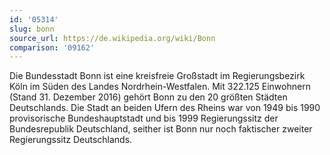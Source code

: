 ```yaml
---
id: '05314'
slug: bonn
source_url: https://de.wikipedia.org/wiki/Bonn
comparison: '09162'
---
```


Die Bundesstadt Bonn ist eine kreisfreie Großstadt im Regierungsbezirk Köln im Süden des Landes Nordrhein-Westfalen. Mit 322.125 Einwohnern (Stand 31. Dezember 2016) gehört Bonn zu den 20 größten Städten Deutschlands. Die Stadt an beiden Ufern des Rheins war von 1949 bis 1990 provisorische Bundeshauptstadt und bis 1999 Regierungssitz der Bundesrepublik Deutschland, seither ist Bonn nur noch faktischer zweiter Regierungssitz Deutschlands.
